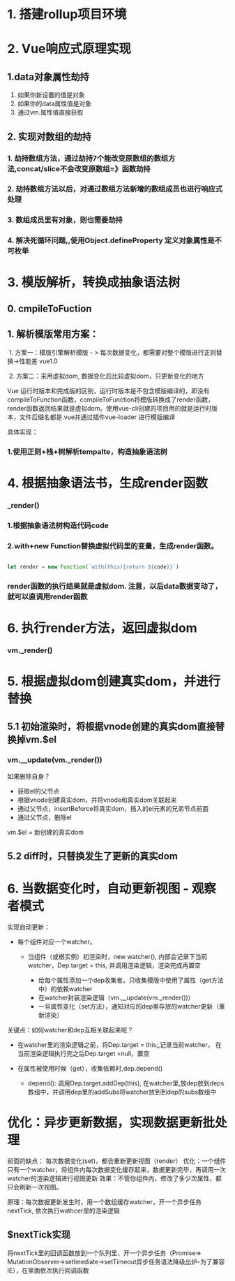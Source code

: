 # 1. 搭建rollup项目环境

# 2. Vue响应式原理实现
## 1.data对象属性劫持

   1. 如果你新设置的值是对象
   2. 如果你的data属性值是对象
   3. 通过vm.属性值直接获取
## 2. 实现对数组的劫持

### 1. 劫持数组方法，通过劫持7个能改变原数组的数组方法,concat/slice不会改变原数组=》函数劫持
### 2. 劫持数组方法以后，对通过数组方法新增的数组成员也进行响应式处理
### 3. 数组成员里有对象，则也需要劫持
### 4. 解决死循环问题,,使用Object.defineProperty 定义对象属性是不可枚举
# 3. 模版解析，转换成抽象语法树

## 0. cmpileToFuction

## 1. 解析模版常用方案：

​	1. 方案一：模版引擎解析模版 - > 每次数据变化，都需要对整个模版进行正则替换->性能差 vue1.0

​	2. 方案二：采用虚拟dom, 数据变化后比较虚拟dom，只更新变化的地方

 Vue 运行时版本和完成版的区别，运行时版本是不包含模版编译的，即没有compileToFunction函数，compileToFunction将模版转换成了render函数，render函数返回结果就是虚拟dom。使用vue-cli创建的项目用的就是运行时版本，文件后缀名都是.vue并通过插件vue-loader 进行模版编译



具体实现：
### 1.使用正则+栈+树解析tempalte，构造抽象语法树


# 4. 根据抽象语法书，生成render函数
### _render()
### 1.根据抽象语法树构造代码code
### 2.with+new Function替换虚拟代码里的变量，生成render函数。

```js

let render = new Function(`with(this){return ${code}}`)
```



### render函数的执行结果就是虚拟dom. 注意，以后data数据变动了，就可以直调用render函数

# 6. 执行render方法，返回虚拟dom

###  vm._render()

# 5. 根据虚拟dom创建真实dom，并进行替换

## 5.1 初始渲染时，将根据vnode创建的真实dom直接替换掉vm.$el

### vm.__update(vm._render())

如果删除自身？

- 获取el的父节点
- 根据vnode创建真实dom，并将vnode和真实dom关联起来
- 通过父节点，insertBeforce将真实dom，插入的el元素的兄弟节点前面
- 通过父节点，删除el

vm.$el = 新创建的真实dom



## 5.2 diff时，只替换发生了更新的真实dom
# 6. 当数据变化时，自动更新视图 - 观察者模式



实现自动更新：

- 每个组件对应一个watcher。
  - 当组件（或根实例）初渲染时，new watcher(), 内部会记录下当前watcher，Dep.target = this, 并调用渲染逻辑，渲染完成再置空

	- 给每个属性添加一个dep收集者，只收集模版中使用了属性（get方法中）的依赖watcher
	- 在watcher封装渲染逻辑（vm.__update(vm._render())）
	- 一旦属性变化（set方法），通知对应的dep里存放的watcher更新（重新渲染）

关键点：如何watcher和dep互相关联起来呢？

- 在watcher里的渲染逻辑之前，将Dep.target = this;,记录当前watcher， 在当前渲染逻辑执行完之后Dep.target =null，置空

- 在属性被使用时候（get），收集依赖时,dep.depend()
  - depend(): 调用Dep.target.addDep(this), 在watcher里,放dep放到deps数组中，并调用dep里的addSubs将watcher放到到dep的subs数组中

# 优化：异步更新数据，实现数据更新批处理
前面的缺点： 每次数据变化(set)，都会重新更新视图（render）
优化：一个组件只有一个watcher，将组件内每次数据变化缓存起来，数据更新完毕，再调用一次watcher的渲染逻辑进行视图更新
效果：不管你组件内，修改了多少次属性，都只会刷新一次视图。

原理：每次数据更新发生时，用一个数组缓存watcher，开一个异步任务nextTick, 依次执行wathcer里的渲染逻辑

## $nextTick实现
将nextTick里的回调函数放到一个队列里，开一个异步任务（Promise=> MutationObserver->setImediate->setTimeout异步任务语法降级出炉-为了兼容IE），在里面依次执行回调函数